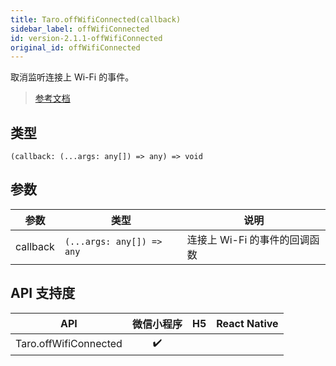 ```yaml
---
title: Taro.offWifiConnected(callback)
sidebar_label: offWifiConnected
id: version-2.1.1-offWifiConnected
original_id: offWifiConnected
---
```


取消监听连接上 Wi-Fi 的事件。

> [参考文档](https://developers.weixin.qq.com/miniprogram/dev/api/device/wifi/wx.offWifiConnected.html)

## 类型

```tsx
(callback: (...args: any[]) => any) => void
```

## 参数

<table>
  <thead>
    <tr>
      <th>参数</th>
      <th>类型</th>
      <th>说明</th>
    </tr>
  </thead>
  <tbody>
    <tr>
      <td>callback</td>
      <td><code>(...args: any[]) =&gt; any</code></td>
      <td>连接上 Wi-Fi 的事件的回调函数</td>
    </tr>
  </tbody>
</table>

## API 支持度

| API | 微信小程序 | H5 | React Native |
| :---: | :---: | :---: | :---: |
| Taro.offWifiConnected | ✔️ |  |  |

